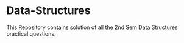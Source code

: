 # Data-Structures
This Repository contains solution of all the 2nd Sem Data Structures practical questions.
